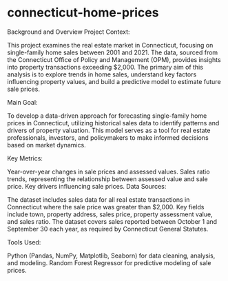 # connecticut-home-prices

Background and Overview
Project Context:

This project examines the real estate market in Connecticut, focusing on single-family home sales between 2001 and 2021. The data, sourced from the Connecticut Office of Policy and Management (OPM), provides insights into property transactions exceeding $2,000. The primary aim of this analysis is to explore trends in home sales, understand key factors influencing property values, and build a predictive model to estimate future sale prices.

Main Goal:

To develop a data-driven approach for forecasting single-family home prices in Connecticut, utilizing historical sales data to identify patterns and drivers of property valuation. This model serves as a tool for real estate professionals, investors, and policymakers to make informed decisions based on market dynamics.

Key Metrics:

Year-over-year changes in sale prices and assessed values.
Sales ratio trends, representing the relationship between assessed value and sale price.
Key drivers influencing sale prices.
Data Sources:

The dataset includes sales data for all real estate transactions in Connecticut where the sale price was greater than $2,000. Key fields include town, property address, sales price, property assessment value, and sales ratio. The dataset covers sales reported between October 1 and September 30 each year, as required by Connecticut General Statutes.

Tools Used:

Python (Pandas, NumPy, Matplotlib, Seaborn) for data cleaning, analysis, and modeling.
Random Forest Regressor for predictive modeling of sale prices.
